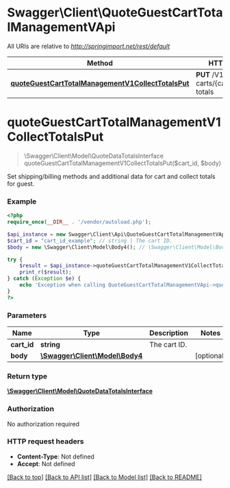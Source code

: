 # Swagger\Client\QuoteGuestCartTotalManagementVApi

All URIs are relative to *http://springimport.net/rest/default*

Method | HTTP request | Description
------------- | ------------- | -------------
[**quoteGuestCartTotalManagementV1CollectTotalsPut**](QuoteGuestCartTotalManagementVApi.md#quoteGuestCartTotalManagementV1CollectTotalsPut) | **PUT** /V1/guest-carts/{cartId}/collect-totals | 


# **quoteGuestCartTotalManagementV1CollectTotalsPut**
> \Swagger\Client\Model\QuoteDataTotalsInterface quoteGuestCartTotalManagementV1CollectTotalsPut($cart_id, $body)



Set shipping/billing methods and additional data for cart and collect totals for guest.

### Example
```php
<?php
require_once(__DIR__ . '/vendor/autoload.php');

$api_instance = new Swagger\Client\Api\QuoteGuestCartTotalManagementVApi();
$cart_id = "cart_id_example"; // string | The cart ID.
$body = new \Swagger\Client\Model\Body4(); // \Swagger\Client\Model\Body4 | 

try {
    $result = $api_instance->quoteGuestCartTotalManagementV1CollectTotalsPut($cart_id, $body);
    print_r($result);
} catch (Exception $e) {
    echo 'Exception when calling QuoteGuestCartTotalManagementVApi->quoteGuestCartTotalManagementV1CollectTotalsPut: ', $e->getMessage(), "\n";
}
?>
```

### Parameters

Name | Type | Description  | Notes
------------- | ------------- | ------------- | -------------
 **cart_id** | **string**| The cart ID. | 
 **body** | [**\Swagger\Client\Model\Body4**](../Model/\Swagger\Client\Model\Body4.md)|  | [optional] 

### Return type

[**\Swagger\Client\Model\QuoteDataTotalsInterface**](../Model/QuoteDataTotalsInterface.md)

### Authorization

No authorization required

### HTTP request headers

 - **Content-Type**: Not defined
 - **Accept**: Not defined

[[Back to top]](#) [[Back to API list]](../../README.md#documentation-for-api-endpoints) [[Back to Model list]](../../README.md#documentation-for-models) [[Back to README]](../../README.md)

